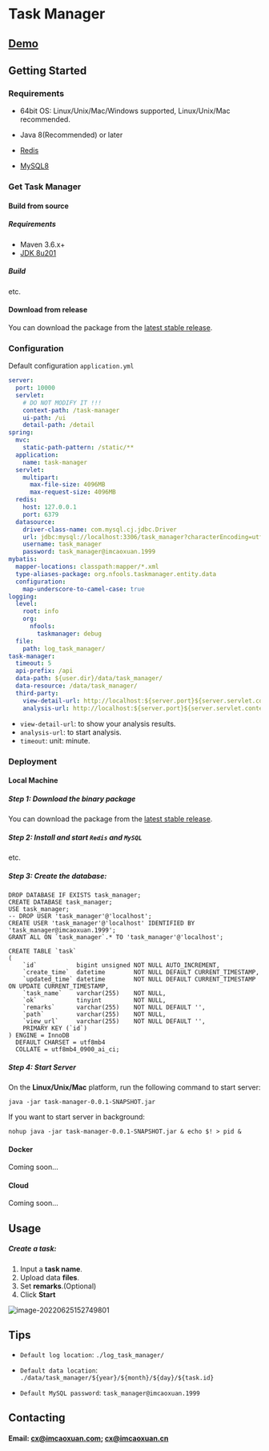 # Task Manager

## [Demo](http://demo.imcaoxuan.cn/task-manager/) 

## Getting Started

### Requirements

- 64bit OS: Linux/Unix/Mac/Windows supported, Linux/Unix/Mac recommended.

- Java 8(Recommended) or later
- [Redis](https://redis.io/)
- [MySQL8](https://www.mysql.com/)

### Get Task Manager

#### Build from source

##### Requirements

- Maven 3.6.x+
- [JDK 8u201](https://www.oracle.com/java/technologies/javase/javase8-archive-downloads.html)

##### Build

etc.

#### Download from release

You can download the package from the [latest stable release](https://github.com/nFools/task-manager/releases).



### Configuration

Default configuration `application.yml`

```yaml
server:
  port: 10000
  servlet:
    # DO NOT MODIFY IT !!!
    context-path: /task-manager
    ui-path: /ui
    detail-path: /detail
spring:
  mvc:
    static-path-pattern: /static/**
  application:
    name: task-manager
  servlet:
    multipart:
      max-file-size: 4096MB
      max-request-size: 4096MB
  redis:
    host: 127.0.0.1
    port: 6379
  datasource:
    driver-class-name: com.mysql.cj.jdbc.Driver
    url: jdbc:mysql://localhost:3306/task_manager?characterEncoding=utf-8&useSSL=false&serverTimezone=GMT%2B8&allowPublicKeyRetrieval=true
    username: task_manager
    password: task_manager@imcaoxuan.1999
mybatis:
  mapper-locations: classpath:mapper/*.xml
  type-aliases-package: org.nfools.taskmanager.entity.data
  configuration:
    map-underscore-to-camel-case: true
logging:
  level:
    root: info
    org:
      nfools:
        taskmanager: debug
  file:
    path: log_task_manager/
task-manager:
  timeout: 5
  api-prefix: /api
  data-path: ${user.dir}/data/task_manager/
  data-resource: /data/task_manager/
  third-party:
    view-detail-url: http://localhost:${server.port}${server.servlet.context-path}${server.servlet.ui-path}${server.servlet.detail-path}
    analysis-url: http://localhost:${server.port}${server.servlet.context-path}${task-manager.api-prefix}/analyse

```

- `view-detail-url`:  to show your analysis results.
- `analysis-url`: to start analysis.
- `timeout`: unit: minute.

### Deployment

#### Local Machine

##### Step 1: Download the binary package

You can download the package from the [latest stable release](https://github.com/nFools/task-manager/releases).

##### Step 2: Install and start `Redis` and `MySQL`

etc.

##### Step 3: Create the database:

```mysql
DROP DATABASE IF EXISTS task_manager;
CREATE DATABASE task_manager;
USE task_manager;
-- DROP USER 'task_manager'@'localhost';
CREATE USER 'task_manager'@'localhost' IDENTIFIED BY 'task_manager@imcaoxuan.1999';
GRANT ALL ON `task_manager`.* TO 'task_manager'@'localhost';

CREATE TABLE `task`
(
    `id`           bigint unsigned NOT NULL AUTO_INCREMENT,
    `create_time`  datetime        NOT NULL DEFAULT CURRENT_TIMESTAMP,
    `updated_time` datetime        NOT NULL DEFAULT CURRENT_TIMESTAMP ON UPDATE CURRENT_TIMESTAMP,
    `task_name`    varchar(255)    NOT NULL,
    `ok`           tinyint         NOT NULL,
    `remarks`      varchar(255)    NOT NULL DEFAULT '',
    `path`         varchar(255)    NOT NULL,
    `view_url`     varchar(255)    NOT NULL DEFAULT '',
    PRIMARY KEY (`id`)
) ENGINE = InnoDB
  DEFAULT CHARSET = utf8mb4
  COLLATE = utf8mb4_0900_ai_ci;

```

##### Step 4: Start Server

On the **Linux/Unix/Mac** platform, run the following command to start server:

```shell
java -jar task-manager-0.0.1-SNAPSHOT.jar
```

If you want to start server in background:

```shell
nohup java -jar task-manager-0.0.1-SNAPSHOT.jar & echo $! > pid &
```

#### Docker

Coming soon...

#### Cloud

Coming soon...

## Usage

##### Create a task:

1. Input a **task name**.
2. Upload data **files**.
3. Set **remarks**.(Optional)
4. Click **Start**


![image-20220625152749801](https://user-images.githubusercontent.com/53902232/175763971-e64d110d-55d9-43ed-adff-cfce63a4c358.png)





## Tips

- `Default log location`: `./log_task_manager/`
- `Default data location`: `./data/task_manager/${year}/${month}/${day}/${task.id}`

- `Default MySQL password`: `task_manager@imcaoxuan.1999`

  

## Contacting

#### Email: cx@imcaoxuan.com; cx@imcaoxuan.cn

